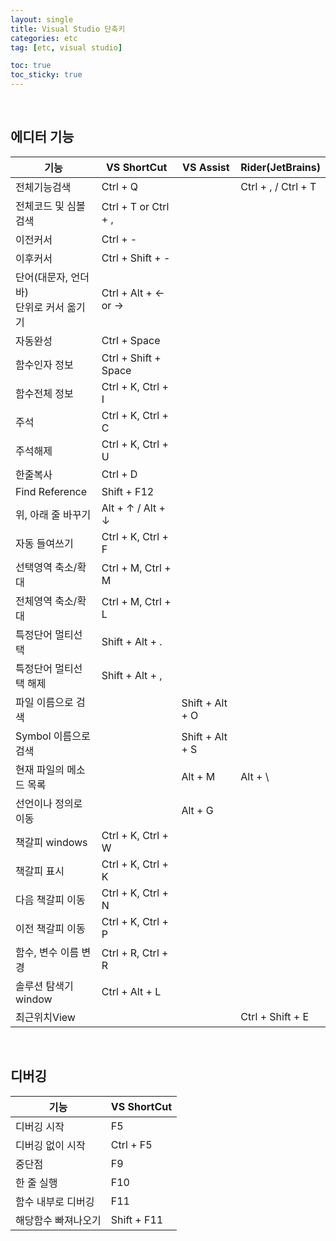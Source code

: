 ```yaml
---
layout: single
title: Visual Studio 단축키
categories: etc
tag: [etc, visual studio]

toc: true
toc_sticky: true
---
```

   
## 에디터 기능

| 기능                                          | VS ShortCut          | VS Assist       | Rider(JetBrains)    |
| --------------------------------------------- | -------------------- | --------------- | ------------------- |
| 전체기능검색                                  | Ctrl + Q             |                 | Ctrl + , / Ctrl + T |
| 전체코드 및 심볼검색                          | Ctrl + T or Ctrl + , |                 |                     |
| 이전커서                                      | Ctrl + -             |                 |                     |
| 이후커서                                      | Ctrl + Shift + -     |                 |                     |
| 단어(대문자, 언더바)  <br> 단위로 커서 옮기기 | Ctrl + Alt + ← or →  |                 |                     |
| 자동완성                                      | Ctrl + Space         |                 |                     |
| 함수인자 정보                                 | Ctrl + Shift + Space |                 |                     |
| 함수전체 정보                                 | Ctrl + K, Ctrl + I   |                 |                     |
| 주석                                          | Ctrl + K, Ctrl + C   |                 |                     |
| 주석해제                                      | Ctrl + K, Ctrl + U   |                 |                     |
| 한줄복사                                      | Ctrl + D             |                 |                     |
| Find Reference                                | Shift + F12          |                 |                     |
| 위, 아래 줄 바꾸기                            | Alt + ↑ / Alt + ↓    |                 |                     |
| 자동 들여쓰기                                 | Ctrl + K, Ctrl + F   |                 |                     |
| 선택영역 축소/확대                            | Ctrl + M, Ctrl + M   |                 |                     |
| 전체영역 축소/확대                            | Ctrl + M, Ctrl + L   |                 |                     |
| 특정단어 멀티선택                             | Shift + Alt + .      |                 |                     |
| 특정단어 멀티선택 해제                        | Shift + Alt + ,      |                 |                     |
| 파일 이름으로 검색                            |                      | Shift + Alt + O |                     |
| Symbol 이름으로 검색                          |                      | Shift + Alt + S |                     |
| 현재 파일의 메소드 목록                       |                      | Alt + M         | Alt + \\            |
| 선언이나 정의로 이동                          |                      | Alt + G         |                     |
| 책갈피 windows                                | Ctrl + K, Ctrl + W   |                 |                     |
| 책갈피 표시                                   | Ctrl + K, Ctrl + K   |                 |                     |
| 다음 책갈피 이동                              | Ctrl + K, Ctrl + N   |                 |                     |
| 이전 책갈피 이동                              | Ctrl + K, Ctrl + P   |                 |                     |
| 함수, 변수 이름 변경                          | Ctrl + R, Ctrl + R   |                 |                     |
| 솔루션 탐색기 window                          | Ctrl + Alt + L       |                 |                     |
| 최근위치View                                  |                      |                 |      Ctrl + Shift + E               | 

   
   
## 디버깅

| 기능                | VS ShortCut |
| ------------------- | ----------- |
| 디버깅 시작         | F5          |
| 디버깅 없이 시작    | Ctrl + F5   |
| 중단점              | F9          |
| 한 줄 실행          | F10         |
| 함수 내부로 디버깅  | F11         |
| 해당함수 빠져나오기 | Shift + F11 |
